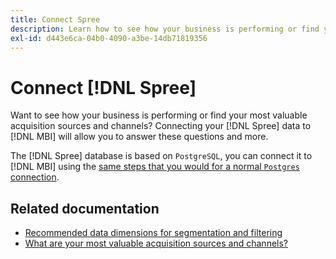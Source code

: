 ```yaml
---
title: Connect Spree
description: Learn how to see how your business is performing or find your most valuable acquisition sources and channels.
exl-id: d443e6ca-04b0-4090-a3be-14db71819356
---
```

# Connect [!DNL Spree]

Want to see how your business is performing or find your most valuable acquisition sources and channels? Connecting your [!DNL Spree] data to [!DNL MBI] will allow you to answer these questions and more.

The [!DNL Spree] database is based on `PostgreSQL`, you can connect it to [!DNL MBI] using the [same steps that you would for a normal `Postgres` connection](../integrations/postgresql.md).

## Related documentation

* [Recommended data dimensions for segmentation and filtering](../../../best-practices/segment-filter.md)
* [What are your most valuable acquisition sources and channels?](../../analysis/most-value-source-channel.md)
